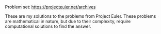 Problem set: https://projecteuler.net/archives

These are my solutions to the problems from Project Euler. These problems are mathematical in nature, but due to their complexity, require computational solutions to find the answer.

